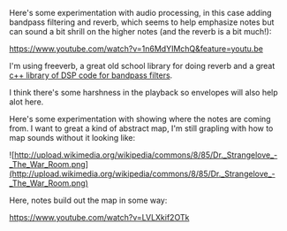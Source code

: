 Here's some experimentation with audio processing, in this case adding bandpass filtering and reverb, which seems to help emphasize notes but can sound a bit shrill on the higher notes (and the reverb is a bit much!): 

https://www.youtube.com/watch?v=1n6MdYIMchQ&feature=youtu.be

I'm using freeverb, a great old school library for doing reverb and a great [c++ library of DSP code for bandpass filters](https://github.com/vinniefalco/DSPFilters).

I think there's some harshness in the playback so envelopes will also help alot here.

Here's some experimentation with showing where the notes are coming from.  I want to great a kind of abstract map, I'm still grapling with how to map sounds without it looking like: 

![http://upload.wikimedia.org/wikipedia/commons/8/85/Dr._Strangelove_-_The_War_Room.png](http://upload.wikimedia.org/wikipedia/commons/8/85/Dr._Strangelove_-_The_War_Room.png)

Here, notes build out the map in some way: 

https://www.youtube.com/watch?v=LVLXkif2OTk
